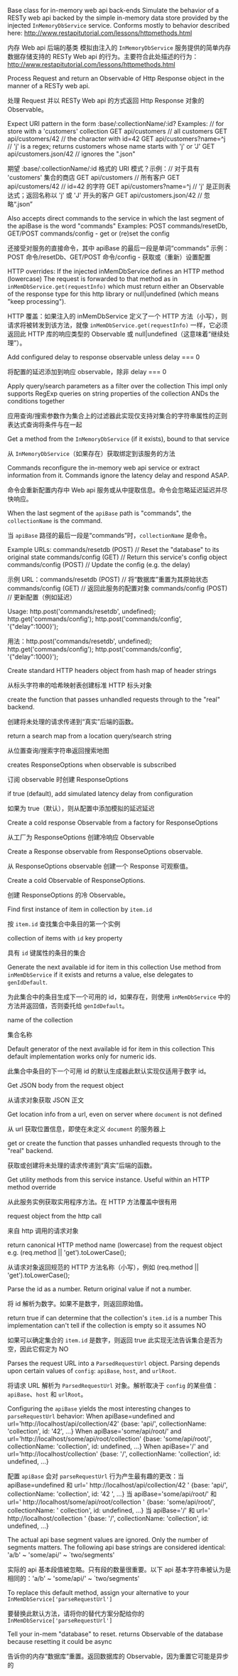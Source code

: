 Base class for in-memory web api back-ends
Simulate the behavior of a RESTy web api
backed by the simple in-memory data store provided by the injected `InMemoryDbService` service.
Conforms mostly to behavior described here:
http://www.restapitutorial.com/lessons/httpmethods.html

内存 Web api 后端的基类 模拟由注入的 `InMemoryDbService` 服务提供的简单内存数据存储支持的 RESTy
Web api 的行为。主要符合此处描述的行为：
http://www.restapitutorial.com/lessons/httpmethods.html

Process Request and return an Observable of Http Response object
in the manner of a RESTy web api.

处理 Request 并以 RESTy Web api 的方式返回 Http Response 对象的 Observable。

Expect URI pattern in the form :base/:collectionName/:id?
Examples:
  // for store with a 'customers' collection
  GET api/customers          // all customers
  GET api/customers/42       // the character with id=42
  GET api/customers?name=^j  // 'j' is a regex; returns customers whose name starts with 'j' or
'J' GET api/customers.json/42  // ignores the ".json"

期望 :base/:collectionName/:id 格式的 URI 模式？示例：// 对于具有 'customers' 集合的商店 GET
api/customers // 所有客户 GET api/customers/42 // id=42 的字符 GET api/customers?name=^j // 'j'
是正则表达式；返回名称以 'j' 或 'J' 开头的客户 GET api/customers.json/42 // 忽略“.json”

Also accepts direct commands to the service in which the last segment of the apiBase is the
word "commands" Examples: POST commands/resetDb, GET/POST commands/config - get or \(re\)set the
config

还接受对服务的直接命令，其中 apiBase 的最后一段是单词“commands” 示例：POST
命令/resetDb、GET/POST 命令/config - 获取或（重新）设置配置

HTTP overrides:
    If the injected inMemDbService defines an HTTP method \(lowercase\)
    The request is forwarded to that method as in
    `inMemDbService.get(requestInfo)`
    which must return either an Observable of the response type
    for this http library or null|undefined \(which means "keep processing"\).

HTTP 覆盖：如果注入的 inMemDbService 定义了一个 HTTP 方法（小写），则请求将被转发到该方法，就像
`inMemDbService.get(requestInfo)` 一样，它必须返回此 HTTP 库的响应类型的 Observable 或
null|undefined（这意味着“继续处理”）。

Add configured delay to response observable unless delay === 0

将配置的延迟添加到响应 observable，除非 delay === 0

Apply query/search parameters as a filter over the collection
This impl only supports RegExp queries on string properties of the collection
ANDs the conditions together

应用查询/搜索参数作为集合上的过滤器此实现仅支持对集合的字符串属性的正则表达式查询将条件与在一起

Get a method from the `InMemoryDbService` \(if it exists\), bound to that service

从 `InMemoryDbService`（如果存在）获取绑定到该服务的方法

Commands reconfigure the in-memory web api service or extract information from it.
Commands ignore the latency delay and respond ASAP.

命令会重新配置内存中 Web api 服务或从中提取信息。命令会忽略延迟延迟并尽快响应。

When the last segment of the `apiBase` path is "commands",
the `collectionName` is the command.

当 `apiBase` 路径的最后一段是“commands”时，`collectionName` 是命令。

Example URLs:
  commands/resetdb \(POST\) // Reset the "database" to its original state
  commands/config \(GET\)   // Return this service's config object
  commands/config \(POST\)  // Update the config \(e.g. the delay\)

示例 URL：commands/resetdb \(POST\) // 将“数据库”重置为其原始状态 commands/config \(GET\) //
返回此服务的配置对象 commands/config \(POST\) // 更新配置（例如延迟）

Usage:
  http.post\('commands/resetdb', undefined\);
  http.get\('commands/config'\);
  http.post\('commands/config', '{"delay":1000}'\);

用法：http.post\('commands/resetdb', undefined\); http.get\('commands/config'\);
http.post\('commands/config', '{"delay":1000}'\);

Create standard HTTP headers object from hash map of header strings

从标头字符串的哈希映射表创建标准 HTTP 标头对象

create the function that passes unhandled requests through to the "real" backend.

创建将未处理的请求传递到“真实”后端的函数。

return a search map from a location query/search string

从位置查询/搜索字符串返回搜索地图

creates ResponseOptions when observable is subscribed

订阅 observable 时创建 ResponseOptions

if true \(default\), add simulated latency delay from configuration

如果为 true（默认），则从配置中添加模拟的延迟延迟

Create a cold response Observable from a factory for ResponseOptions

从工厂为 ResponseOptions 创建冷响应 Observable

Create a Response observable from ResponseOptions observable.

从 ResponseOptions observable 创建一个 Response 可观察值。

Create a cold Observable of ResponseOptions.

创建 ResponseOptions 的冷 Observable。

Find first instance of item in collection by `item.id`

按 `item.id` 查找集合中条目的第一个实例

collection of items with `id` key property

具有 `id` 键属性的条目的集合

Generate the next available id for item in this collection
Use method from `inMemDbService` if it exists and returns a value,
else delegates to `genIdDefault`.

为此集合中的条目生成下一个可用的 id，如果存在，则使用 `inMemDbService`
中的方法并返回值，否则委托给 `genIdDefault`。

name of the collection

集合名称

Default generator of the next available id for item in this collection
This default implementation works only for numeric ids.

此集合中条目的下一个可用 id 的默认生成器此默认实现仅适用于数字 id。

Get JSON body from the request object

从请求对象获取 JSON 正文

Get location info from a url, even on server where `document` is not defined

从 url 获取位置信息，即使在未定义 `document` 的服务器上

get or create the function that passes unhandled requests
through to the "real" backend.

获取或创建将未处理的请求传递到“真实”后端的函数。

Get utility methods from this service instance.
Useful within an HTTP method override

从此服务实例获取实用程序方法。在 HTTP 方法覆盖中很有用

request object from the http call

来自 http 调用的请求对象

return canonical HTTP method name \(lowercase\) from the request object
e.g. \(req.method || 'get'\).toLowerCase\(\);

从请求对象返回规范的 HTTP 方法名称（小写），例如 \(req.method || 'get'\).toLowerCase\(\);

Parse the id as a number. Return original value if not a number.

将 id 解析为数字。如果不是数字，则返回原始值。

return true if can determine that the collection's `item.id` is a number
This implementation can't tell if the collection is empty so it assumes NO

如果可以确定集合的 `item.id` 是数字，则返回 true 此实现无法告诉集合是否为空，因此它假定为 NO

Parses the request URL into a `ParsedRequestUrl` object.
Parsing depends upon certain values of `config`: `apiBase`, `host`, and `urlRoot`.

将请求 URL 解析为 `ParsedRequestUrl` 对象。解析取决于 `config` 的某些值：`apiBase`、`host`
和 `urlRoot`。

Configuring the `apiBase` yields the most interesting changes to `parseRequestUrl` behavior:
  When apiBase=undefined and url='http://localhost/api/collection/42'
    {base: 'api/', collectionName: 'collection', id: '42', ...}
  When apiBase='some/api/root/' and url='http://localhost/some/api/root/collection'
    {base: 'some/api/root/', collectionName: 'collection', id: undefined, ...}
  When apiBase='/' and url='http://localhost/collection'
    {base: '/', collectionName: 'collection', id: undefined, ...}

配置 `apiBase` 会对 `parseRequestUrl` 行为产生最有趣的更改：当 apiBase=undefined 和 url='
http://localhost/api/collection/42 ' {base: 'api/', collectionName: 'collection', id: '42 ',
...} 当 apiBase='some/api/root/' 和 url=' http://localhost/some/api/root/collection ' {base:
'some/api/root/', collectionName: ' collection', id: undefined, ...} 当 apiBase='/' 和 url='
http://localhost/collection ' {base: '/', collectionName: 'collection', id: undefined, ...}

The actual api base segment values are ignored. Only the number of segments matters.
The following api base strings are considered identical: 'a/b' ~ 'some/api/' ~ \`two/segments'

实际的 api 基本段值被忽略。只有段的数量很重要。以下 api 基本字符串被认为是相同的：'a/b' ~
'some/api/' ~ \`two/segments'

To replace this default method, assign your alternative to your
`InMemDbService['parseRequestUrl']`

要替换此默认方法，请将你的替代方案分配给你的 `InMemDbService['parseRequestUrl']`

Tell your in-mem "database" to reset.
returns Observable of the database because resetting it could be async

告诉你的内存“数据库”重置。返回数据库的 Observable，因为重置它可能是异步的